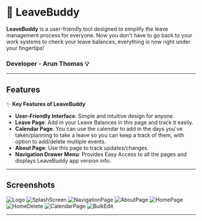 # 🚀 **LeaveBuddy**  

**LeaveBuddy** is a user-friendly tool designed to simplify the leave management process for everyone. Now you don't have to go back to your work systems to check your leave balances, everything is now right under your fingertips!

### **Developer - Arun Thomas** 💡

---

## **Features**

✨ **Key Features of LeaveBuddy**  
 
- **User-Friendly Interface**: Simple and intuitive design for anyone.
- **Leave Page**: Add in your Leave Balances in this page and track it easily. 
- **Calendar Page**: You can use the calendar to add in the days you've taken/planning to take a leave so you can keep a track of them, with option to add/delete multiple events.  
- **About Page**: Use this page to track updates/changes. 
- **Navigation Drawer Menu**: Provides Easy Access to all the pages and displays LeaveBuddy app version info. 

---

## **Screenshots**

![Logo](https://github.com/user-attachments/assets/6e3adfe9-1ca4-4491-9edf-71faddfb59d0)
![SplashScreen](https://github.com/user-attachments/assets/43c002be-35a5-4a29-93bc-41a624ce88a3)
![NavigationPage](https://github.com/user-attachments/assets/54aef5cf-70b6-4be5-91ab-96ed26a5ed2e)
![AboutPage](https://github.com/user-attachments/assets/1b6e0c72-156b-489b-b785-09cf3d3919ee)
![HomePage](https://github.com/user-attachments/assets/20ad9378-78ba-467b-8c7d-7613d4fc137d)
![HomeDelete](https://github.com/user-attachments/assets/44622112-0de7-4e05-8631-67c473dc8423)
![CalendarPage](https://github.com/user-attachments/assets/4783b7d4-062a-47ab-96cf-826bdb773e6e)
![BulkEdit](https://github.com/user-attachments/assets/eeacfbcf-9dbe-4628-bc89-4a23effa951b)

---

